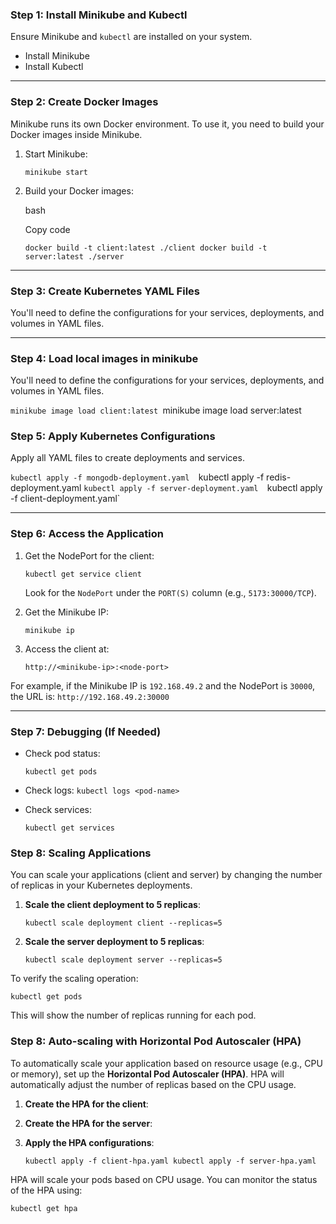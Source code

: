 ### Step 1: Install Minikube and Kubectl

Ensure Minikube and `kubectl` are installed on your system.

- Install Minikube
- Install Kubectl

---

### Step 2: Create Docker Images

Minikube runs its own Docker environment. To use it, you need to build your Docker images inside Minikube.

1. Start Minikube:

    `minikube start`
    
    
2. Build your Docker images:
    
    bash
    
    Copy code
    
    `docker build -t client:latest ./client docker build -t server:latest ./server`
    

---

### Step 3: Create Kubernetes YAML Files

You'll need to define the configurations for your services, deployments, and volumes in YAML files.

---
### Step 4: Load local images in minikube

You'll need to define the configurations for your services, deployments, and volumes in YAML files.

`minikube image load client:latest
`minikube image load server:latest


### Step 5: Apply Kubernetes Configurations

Apply all YAML files to create deployments and services.

`kubectl apply -f mongodb-deployment.yaml 
`kubectl apply -f redis-deployment.yaml 
`kubectl apply -f server-deployment.yaml 
`kubectl apply -f client-deployment.yaml`

---

### Step 6: Access the Application

1. Get the NodePort for the client:
    
    `kubectl get service client`
    
    Look for the `NodePort` under the `PORT(S)` column (e.g., `5173:30000/TCP`).
    
2. Get the Minikube IP:
    
    `minikube ip`
    
3. Access the client at:
    
    `http://<minikube-ip>:<node-port>`
    

For example, if the Minikube IP is `192.168.49.2` and the NodePort is `30000`, the URL is:
`http://192.168.49.2:30000`

---

### Step 7: Debugging (If Needed)

- Check pod status:
    
    `kubectl get pods`
    
- Check logs:
    `kubectl logs <pod-name>`
    
- Check services:
    
    `kubectl get services`

### Step 8: Scaling Applications

You can scale your applications (client and server) by changing the number of replicas in your Kubernetes deployments.

1. **Scale the client deployment to 5 replicas**:
    
    `kubectl scale deployment client --replicas=5`
    
2. **Scale the server deployment to 5 replicas**:
    
    `kubectl scale deployment server --replicas=5`
    

To verify the scaling operation:

`kubectl get pods`

This will show the number of replicas running for each pod.

### Step 8: Auto-scaling with Horizontal Pod Autoscaler (HPA)

To automatically scale your application based on resource usage (e.g., CPU or memory), set up the **Horizontal Pod Autoscaler (HPA)**. HPA will automatically adjust the number of replicas based on the CPU usage.

1. **Create the HPA for the client**:
    
2. **Create the HPA for the server**:
    
3. **Apply the HPA configurations**:
    
    `kubectl apply -f client-hpa.yaml kubectl apply -f server-hpa.yaml`
    

HPA will scale your pods based on CPU usage. You can monitor the status of the HPA using:

`kubectl get hpa`